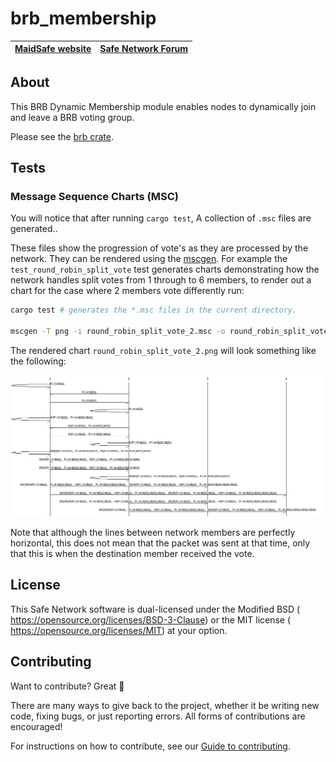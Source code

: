 # brb_membership

[MaidSafe website](http://maidsafe.net) | [Safe Network Forum](https://safenetforum.org/)
:-------------------------------------: | :---------------------------------------------:

## About

This BRB Dynamic Membership module enables nodes to dynamically join and leave a BRB voting group.

Please see the [brb crate](https://github.com/maidsafe/brb/).

## Tests

### Message Sequence Charts (MSC)

You will notice that after running `cargo test`, A collection of `.msc` files are generated..

These files show the progression of vote's as they are processed by the network. They can be rendered using the [mscgen](http://www.mcternan.me.uk/mscgen/).
For example the `test_round_robin_split_vote` test generates charts demonstrating how the network handles split votes from 1 through to 6 members, to render out a chart for the case where 2 members vote differently run:

```bash
cargo test # generates the *.msc files in the current directory.

mscgen -T png -i round_robin_split_vote_2.msc -o round_robin_split_vote_2.png
```

The rendered chart `round_robin_split_vote_2.png` will look something like the following:

![round robin split vote with 2 members](./docs/round_robin_split_vote_2.png)

Note that although the lines between network members are perfectly horizontal, this does not mean that the packet was sent at that time, only that this is when the destination member received the vote.

## License

This Safe Network software is dual-licensed under the Modified BSD (<LICENSE-BSD> <https://opensource.org/licenses/BSD-3-Clause>) or the MIT license (<LICENSE-MIT> <https://opensource.org/licenses/MIT>) at your option.

## Contributing

Want to contribute? Great :tada:

There are many ways to give back to the project, whether it be writing new code, fixing bugs, or just reporting errors. All forms of contributions are encouraged!

For instructions on how to contribute, see our [Guide to contributing](https://github.com/maidsafe/QA/blob/master/CONTRIBUTING.md).

